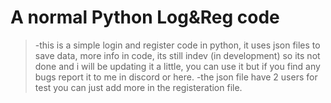 # A normal Python Log&Reg code
> -this is a simple login and register code in python, it uses json files to save data, more info in code, 
its still indev (in development) so its not done and i will be updating it a little, 
you can use it but if you find any bugs report it to me in discord or here.
> -the json file have 2 users for test you can just add more in the registeration file.
